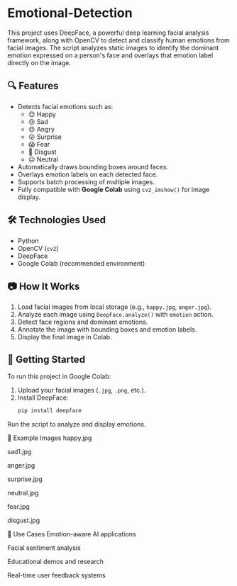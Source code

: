 # Emotional-Detection
This project uses DeepFace, a powerful deep learning facial analysis framework, along with OpenCV to detect and classify human emotions from facial images. The script analyzes static images to identify the dominant emotion expressed on a person's face and overlays that emotion label directly on the image.

## 🔍 Features
- Detects facial emotions such as:
  - 😊 Happy
  - 😢 Sad
  - 😠 Angry
  - 😮 Surprise
  - 😱 Fear
  - 🤢 Disgust
  - 😐 Neutral
- Automatically draws bounding boxes around faces.
- Overlays emotion labels on each detected face.
- Supports batch processing of multiple images.
- Fully compatible with **Google Colab** using `cv2_imshow()` for image display.

## 🛠️ Technologies Used
- Python
- OpenCV (`cv2`)
- DeepFace
- Google Colab (recommended environment)

## 📷 How It Works
1. Load facial images from local storage (e.g., `happy.jpg`, `anger.jpg`).
2. Analyze each image using `DeepFace.analyze()` with `emotion` action.
3. Detect face regions and dominant emotions.
4. Annotate the image with bounding boxes and emotion labels.
5. Display the final image in Colab.

## 🚀 Getting Started
To run this project in Google Colab:
1. Upload your facial images (`.jpg`, `.png`, etc.).
2. Install DeepFace:
   ```bash
   pip install deepface
Run the script to analyze and display emotions.

📁 Example Images
happy.jpg

sad1.jpg

anger.jpg

surprise.jpg

neutral.jpg

fear.jpg

disgust.jpg

📌 Use Cases
Emotion-aware AI applications

Facial sentiment analysis

Educational demos and research

Real-time user feedback systems

